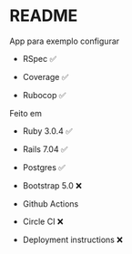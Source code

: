 # README

App para exemplo configurar

* RSpec ✅

* Coverage ✅

* Rubocop ✅

Feito em

* Ruby 3.0.4 ✅

* Rails 7.04 ✅

* Postgres ✅

* Bootstrap 5.0 ❌

* Github Actions

* Circle CI ❌

* Deployment instructions ❌
